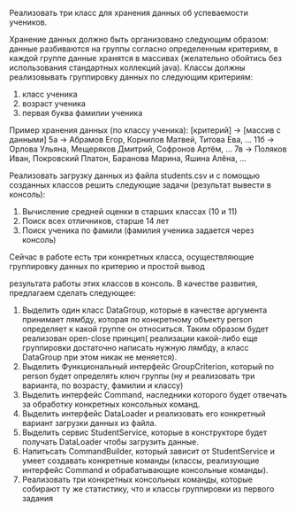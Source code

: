 Реализовать три класс для хранения данных об успеваемости учеников.

Хранение данных должно быть организовано следующим образом: данные разбиваются на группы согласно определенным критериям, в каждой группе данные хранятся в массивах (желательно обойтись без использования стандартных коллекций java).
Классы должны реализовывать группировку данных по следующим критериям:
1) класс ученика
2) возраст ученика
3) первая буква фамилии ученика

Пример хранения данных (по классу ученика):
[критерий] -> [массив с данными]
5а                -> Абрамов Егор, Корнилов Матвей, Титова Ева, ...
11б              -> Орлова Ульяна, Мещеряков Дмитрий, Софронов Артём, ...
7в                -> Поляков Иван, Покровский Платон, Баранова Марина, Яшина Алёна, ...


Реализовать загрузку данных из файла students.csv и с помощью созданных классов решить следующие задачи (результат вывести в консоль):
1) Вычисление средней оценки в старших классах (10 и 11)
2) Поиск всех отличников, старше 14 лет
3) Поиск ученика по фамили (фамилия ученика задается через консоль)

Сейчас в работе есть три конкретных класса, осуществляющие группировку данных по критерию и простой вывод

результата работы этих классов в консоль. В качестве развития, предлагаем сделать следующее:
1) Выделить один класс DataGroup, которые в качестве аргумента принимает лямбду, которая по конкретному объекту person определяет к какой группе он относиться. Таким образом будет реализован open-close принцип( реализации какой-либо еще группировки достаточно написать нужную лямбду, а класс DataGroup при этом никак не меняется).
2) Выделить Функциональный интерфейс GroupCriterion, который по person будет определять ключ группы (ну и реализовать три варианта, по возрасту, фамилии и классу)
3) Выделить интерфейс Command, наследники которого будет отвечать за обработку конкретных консольных команд.
4) Выделить интерфейс DataLoader и реализовать его конкретный вариант загрузки данных из файла.
5) Выделить сервис StudentService, которые в конструкторе будет получать DataLoader чтобы загрузить данные.
6) Напитьсать CommandBuilder, который зависит от StudentService и умеет создавать конкретные команды (классы, реализующие интерфейс Command и обрабатывающие консольные команды).
7) Реализовать три конкретных консольных команды, которые собирают ту же статистику, что и классы группировки из первого задания